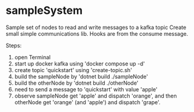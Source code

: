 # sampleSystem #
Sample set of nodes to read and write messages to a kafka topic
Create small simple communications lib. Hooks are from the consume message.

Steps:
1. open Terminal
2. start up docker kafka using 'docker compose up -d'
3. create topic 'quickstart' using 'create-topic.sh'
4. build the sampleNode by 'dotnet build ./sampleNode'
5. build the otherNode by 'dotnet build ./otherNode'
6. need to send a message to 'quickstart' with value 'apple'
7. observe sampleNode get 'apple' and dispatch 'orange', and then otherNode get 'orange' (and 'apple') and dispatch 'grape'.